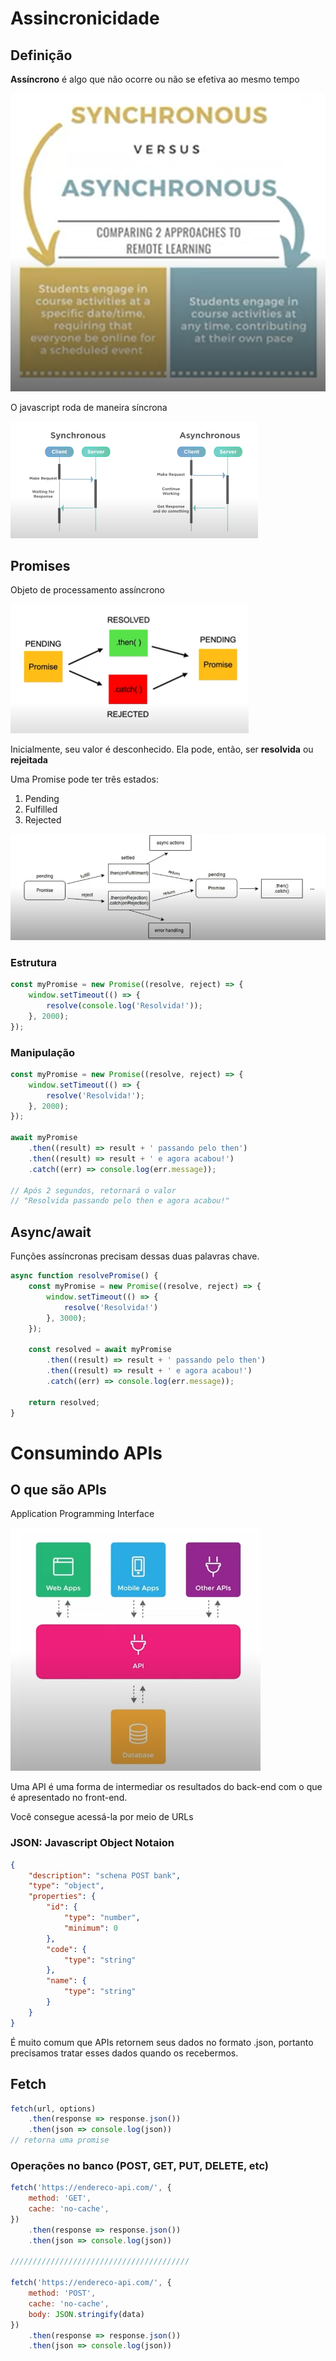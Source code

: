 # Assincronicidade

## Definição
**Assíncrono** é algo que não ocorre ou não se efetiva ao mesmo tempo

![](./img/sync-vs-async.png)

O javascript roda de maneira síncrona

![](./img/both.png)

## Promises
Objeto de processamento assíncrono

![](./img/promises.png)

Inicialmente, seu valor é desconhecido. Ela pode, então, ser **resolvida** ou **rejeitada**

Uma Promise pode ter três estados:
1. Pending
2. Fulfilled
3. Rejected

![](./img/3-estados.png)

### Estrutura

``` Javascript
const myPromise = new Promise((resolve, reject) => {
    window.setTimeout(() => {
        resolve(console.log('Resolvida!'));
    }, 2000);
});
```

### Manipulação
``` Javascript
const myPromise = new Promise((resolve, reject) => {
    window.setTimeout(() => {
        resolve('Resolvida!');
    }, 2000);
});

await myPromise
    .then((result) => result + ' passando pelo then')
    .then((result) => result + ' e agora acabou!')
    .catch((err) => console.log(err.message));

// Após 2 segundos, retornará o valor
// "Resolvida passando pelo then e agora acabou!"
```

## Async/await
Funções assíncronas precisam dessas duas palavras chave.
``` Javascript
async function resolvePromise() {
    const myPromise = new Promise((resolve, reject) => {
        window.setTimeout(() => {
            resolve('Resolvida!')
        }, 3000);
    });

    const resolved = await myPromise
        .then((result) => result + ' passando pelo then')
        .then((result) => result + ' e agora acabou!')
        .catch((err) => console.log(err.message));

    return resolved;
}
```

# Consumindo APIs

## O que são APIs
Application Programming Interface

![](./img/apis.png)

Uma API é uma forma de intermediar os resultados do back-end com o que é apresentado no front-end.

Você consegue acessá-la por meio de URLs

### JSON: Javascript Object Notaion

``` JSON
{
    "description": "schena POST bank",
    "type": "object",
    "properties": {
        "id": {
            "type": "number",
            "minimum": 0
        },
        "code": {
            "type": "string"
        },
        "name": {
            "type": "string"
        }
    }
}
```

É muito comum que APIs retornem seus dados no formato .json, portanto precisamos tratar esses dados quando os recebermos.

## Fetch

``` Javascript
fetch(url, options)
    .then(response => response.json())
    .then(json => console.log(json))
// retorna uma promise
```

### Operações no banco (POST, GET, PUT, DELETE, etc)
``` Javascript
fetch('https://endereco-api.com/', {
    method: 'GET',
    cache: 'no-cache',
})
    .then(response => response.json())
    .then(json => console.log(json))

////////////////////////////////////////

fetch('https://endereco-api.com/', {
    method: 'POST',
    cache: 'no-cache',
    body: JSON.stringify(data)
})
    .then(response => response.json())
    .then(json => console.log(json))
```